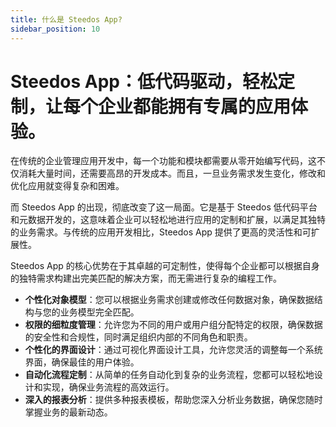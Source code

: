 ```yaml
---
title: 什么是 Steedos App?
sidebar_position: 10
---
```


# Steedos App：低代码驱动，轻松定制，让每个企业都能拥有专属的应用体验。

在传统的企业管理应用开发中，每一个功能和模块都需要从零开始编写代码，这不仅消耗大量时间，还需要高昂的开发成本。而且，一旦业务需求发生变化，修改和优化应用就变得复杂和困难。

而 Steedos App 的出现，彻底改变了这一局面。它是基于 Steedos 低代码平台和元数据开发的，这意味着企业可以轻松地进行应用的定制和扩展，以满足其独特的业务需求。与传统的应用开发相比，Steedos App 提供了更高的灵活性和可扩展性。

Steedos App 的核心优势在于其卓越的可定制性，使得每个企业都可以根据自身的独特需求构建出完美匹配的解决方案，而无需进行复杂的编程工作。

- **个性化对象模型**：您可以根据业务需求创建或修改任何数据对象，确保数据结构与您的业务模型完全匹配。
- **权限的细粒度管理**：允许您为不同的用户或用户组分配特定的权限，确保数据的安全性和合规性，同时满足组织内部的不同角色和职责。
- **个性化的界面设计**：通过可视化界面设计工具，允许您灵活的调整每一个系统界面，确保最佳的用户体验。
- **自动化流程定制**：从简单的任务自动化到复杂的业务流程，您都可以轻松地设计和实现，确保业务流程的高效运行。
- **深入的报表分析**：提供多种报表模板，帮助您深入分析业务数据，确保您随时掌握业务的最新动态。


